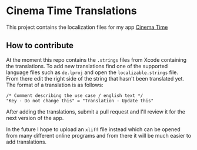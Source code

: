 # Cinema Time Translations
This project contains the localization files for my app [Cinema Time](https://cinematime.app)

## How to contribute
At the moment this repo contains the `.strings` files from Xcode containing the translations. To add new translations find one of the supported language files such as `de.lproj` and open the `localizable.strings` file. From there edit the right side of the string that hasn't been translated yet. The format of a translation is as follows:

```
/* Comment describing the use case / english text */
"Key - Do not change this" = "Translation - Update this"
```

After adding the translations, submit a pull request and I'll review it for the next version of the app.

In the future I hope to upload an `xliff` file instead which can be opened from many different online programs and from there it will be much easier to add translations.
